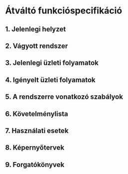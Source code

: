 # Átváltó funkcióspecifikáció



## 1. Jelenlegi helyzet





## 2. Vágyott rendszer






## 3. Jelenlegi üzleti folyamatok







## 4. Igényelt üzleti folyamatok






## 5. A rendszerre vonatkozó szabályok






## 6. Követelménylista





## 7. Használati esetek





## 8. Képernyőtervek





## 9. Forgatókönyvek




